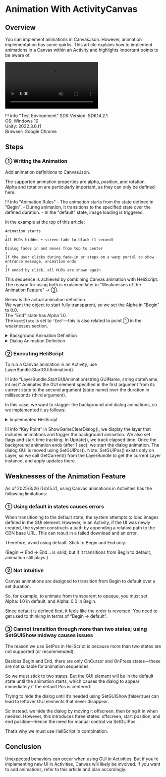 # Animation With ActivityCanvas

## Overview

You can implement animations in CanvasJson. However, animation implementation has some quirks. This article explains how to implement animations in a Canvas within an Activity and highlights important points to be aware of.

<video src="./img/AnimationWithActivityCanvas.mp4" controls="true"></video>

!!! info "Test Environment"
    SDK Version: SDK14.2.1<br>
    OS: Windows 10<br>
    Unity: 2022.3.6.f1<br>
    Browser: Google Chrome

## Steps

### ① Writing the Animation

Add animation definitions to CanvasJson.

The supported animation properties are alpha, position, and rotation.  
Alpha and rotation are particularly important, as they can only be defined here.

!!! info "Animation Rules"
    - The animation starts from the state defined in "Begin".
    - During animation, it transitions to the specified state over the defined duration.
    - In the "default" state, image loading is triggered.

In the example at the top of this article:

```
Animation starts
↓
All HUDs hidden + screen fade to black (1 second)
↓
Dialog fades in and moves from top to center
↓
If the user clicks during fade-in or steps on a warp portal to show entrance message, animation ends
↓
If ended by click, all HUDs are shown again
```

This sequence is achieved by combining Canvas animation with HeliScript.  
The reason for using both is explained later in "Weaknesses of the Animation Feature" → ③.

Below is the actual animation definition.  
We want the object to start fully transparent, so we set the Alpha in "Begin" to 0.0.  
The "End" state has Alpha 1.0.  
The `NextState` is set to `"End"`—this is also related to point ① in the weaknesses section.

<details><summary>Background Animation Definition</summary>

```
{
  "Name": "gameclear_back_close_button",
  "Type": "button",
  "Platform": "",
  "Language": "",
  "Show": true,
  "Pos":[ 0, 0],
  "Size":[ 4000, 4000],
  "Z": -1,
  "Alpha": 1.0,
  "InputActive": true,
  "Pivot":[ 0.5, 0.5],
  "Anchor":"CM",
  "ParamButton": {
    "FileName": "./gui/popup_background.png",
    "LTRB": [8,8,8,8]
  },
  "Animation":
  {
    "State" : 
    {
      "Begin":
      {
        "Pos": [ 0, 0 ],
        "Rotate": 0.0,
        "Alpha": 0.0,
        "InputActive": false,  
        "NextState": "End"
      },
      "End":
      {
        "Pos": [ 0, 0 ],
        "Rotate": 0.0,
        "InputActive": true,
        "NextState": "End" 
      }
    }
  },
  "GUIAction" :[]
}
```

</details>

<details><summary>Dialog Animation Definition</summary>

```
{
  "Name": "gameclear_image_button",
  "Type": "button",
  "Platform": "",
  "Language": "_en",
  "Show": true,
  "Pos":[ 0, 0],
  "Size":[ 800, 600],
  "Alpha": 1.0,
  "InputActive": true, 
  "Z": 2,
  
  "Pivot":[ 0.5, 0.5],
  "Anchor":"CM",
  "ParamButton": {
    "FileName": "./gui/stageclear.png",
    "OnCursorFileName": "./gui/stageclear.png",
    "DownFileName": "./gui/stageclear.png"
  },
  "Animation":
  {
    "State" : 
    {
      "Begin":
      {
        "Alpha": 0.0,
        "InputActive": false,  
        "NextState": "End"
      },
      "End":
      {
        "InputActive": true,
        "NextState": "End" 
      }
    }
  },
  "GUIAction" :[]
}
```

</details>

### ② Executing HeliScript

To run a Canvas animation in an Activity, use LayerBundle.StartGUIAnimation().

!!! info “LayerBundle.StartGUIAnimation(string GUIName, string stateName, int ms)”
Animates the GUI element specified in the first argument from its current state to the second argument (state name) over the duration in milliseconds (third argument).

In this case, we want to stagger the background and dialog animations, so we implemented it as follows:

<details><summary>Implemented HeliScript</summary>

```
// Parent item
Item _parentItem;

// Time management and animation flags (background, dialog)
float _timer;
bool _isAnimating, _dialogAnimating;

// Layer info for animation
LayerBundle _animationLayer;

// Helper function to get full layer name
string GetLayerName(string layerName) { return "%s/%s" % _parentItem.GetName() % layerName; } 
const string _LayerName = "LayerName";

// GUI name constants and state names
const string _AnimationBackgroundGUI = "gameclear_background";
const string _AnimationDialogGUI = "gammeclear_gialog";
const string _AnimationStateBegin = "Begin";
const string _AnimationStateEnd = "End";

// Animation duration constants (background + dialog = total)
const float _BackgroundAnimationTime = 1;
const float _DelayTime = 0.1;
const float _DialogAnimationTime = 2;

// Duration in milliseconds
int _backgroundAnimationTimeMs, _dialogAnimationTimeMs;

// Dialog movement positions
const float _DialogHidePosY = -10000;
const float _DialogMoveStartPosY = -200;

// Constructor
public Example(){
  _animationLayer = hsLayerGet(GetLayerName(_LayerName));
  _parentItem = hsItemGetSelf().GetParentItem();
  _backgroundAnimationTimeMs = _BackgroundAnimationTime * 1000;
  _dialogAnimationTimeMs = _DialogAnimationTime * 1000;
}

// Called when animation should start
public void ShowGameClearDialog(){
    hsCanvasSuspendVisibleLayers();
    hel_set_HTMLElement_visibility(_TextchatElementName,false);
    hel_set_HTMLElement_visibility(_ChannelnameElementName,false);
    _animationLayer.SetShow(true);
    
    _animationLayer.StartGUIAnimation(
      _AnimationBackgroundGUI,
      _AnimationStateBegin,
      _backgroundAnimationTimeMs);
    _isAnimating = true;
}

public void Update(){
  if(_isAnimating){
    _timer += hsSystemGetDeltaTime();
    if(_timer > _BackgroundAnimationTime){
      if(!_dialogAnimating){
        _dialogAnimating = true;
        _anmationLayer.StartGUIAnimation(
          _AnimationDialogGUI,
          _AnimationStateBegin,
          _dialogAnimationTimeMs);
      }
      if(_timer < _BackgroundAnimationTime + _DelayTime){return;}
      if(_timer < _BackgroundAnimationTime + _DialogAnimationTime){
        _animationLayer.GetCurrent().SetGUIPos(
          _AnimationDialogGUI,
          0,
          _DialogMoveStartPosY+(_timer-_BackgroundAnimationTime)*-_DialogMoveStartPosY/_DialogAnimationTime);
      }else{
        _animationLayer.GetCurrent().SetGUIPos(
          _AnimationDialogGUI,
          0,
          0);
      }
    }else{
      _animationLayer.GetCurrent().SetGUIPos(
        _AnimationDialogGUI,
        0,
        _DialogHidePosY);
    }
  }
}
```

</details>

!!! info “Key Point”
    In ShowGameClearDialog(), we display the layer that includes animations and trigger the background animation.
    We also set flags and start time tracking.
    In Update(), we track elapsed time. Once the background animation ends (after 1 sec), we start the dialog animation.
    The dialog GUI is moved using SetGUIPos().
    Note: SetGUIPos() exists only on Layer, so we call GetCurrent() from the LayerBundle to get the current Layer instance, and apply updates there.

## Weaknesses of the Animation Feature

As of 2025/3/26 (Lib15.2), using Canvas animations in Activities has the following limitations:

### ① Using default in states causes errors

When transitioning to the default state, the system attempts to load images defined in the GUI element.
However, in an Activity, if the UI was newly created, the system constructs a path by appending a relative path to the CDN base URL.
This can result in a failed download and an error.

Therefore, avoid using default.
Stick to Begin and End only.

(Begin → End → End… is valid, but if it transitions from Begin to default, animation still plays.)

### ② Not intuitive

Canvas animations are designed to transition from Begin to default over a set duration.

So, for example, to animate from transparent to opaque, you must set Alpha: 1.0 in default, and Alpha: 0.0 in Begin.

Since default is defined first, it feels like the order is reversed.
You need to get used to thinking in terms of “Begin → default”.

### ③ Cannot transition through more than two states; using SetGUIShow midway causes issues

The reason we use SetPos in HeliScript is because more than two states are not supported (or recommended).

Besides Begin and End, there are only OnCursor and OnPress states—these are not suitable for animation sequences.

So we must stick to two states. But the GUI element will be in the default state until the animation starts, which causes the dialog to appear immediately if the default Pos is centered.

Trying to hide the dialog until it’s needed using SetGUIShow(false/true) can lead to leftover GUI elements that never disappear.

So instead, we hide the dialog by moving it offscreen, then bring it in when needed.
However, this introduces three states: offscreen, start position, and end position—hence the need for manual control via SetGUIPos.

That’s why we must use HeliScript in combination.

## Conclusion

Unexpected behaviors can occur when using GUI in Activities.
But if you’re implementing new UI in Activities, Canvas will likely be involved.
If you want to add animations, refer to this article and plan accordingly.
